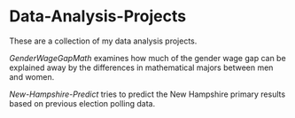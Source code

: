 # Data-Analysis-Projects

These are a collection of my data analysis projects.

*GenderWageGapMath* examines how much of the gender wage gap can be explained away by the differences in mathematical majors between men
and women.

*New-Hampshire-Predict* tries to predict the New Hampshire primary results based on previous election polling data.
